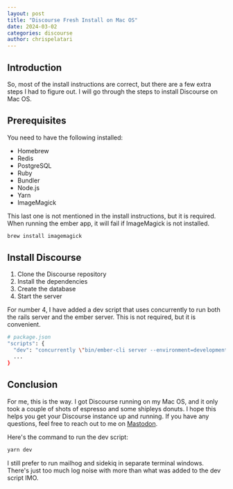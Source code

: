 ```yaml
---
layout: post
title: "Discourse Fresh Install on Mac OS"
date: 2024-03-02 
categories: discourse
author: chrispelatari
---
```


## Introduction
So, most of the install instructions are correct, but there are a few extra steps I had to figure out. I will go through the steps to install Discourse on Mac OS.

## Prerequisites
You need to have the following installed:
- Homebrew
- Redis
- PostgreSQL
- Ruby
- Bundler
- Node.js
- Yarn
- ImageMagick

This last one is not mentioned in the install instructions, but it is required. When running the ember app, it will fail if ImageMagick is not installed.

```sh
brew install imagemagick
```

## Install Discourse
1. Clone the Discourse repository
2. Install the dependencies
3. Create the database
4. Start the server

For number 4, I have added a dev script that uses concurrently to run both the rails server and the ember server. This is not required, but it is convenient.

```sh
# package.json
"scripts": {
  "dev": "concurrently \"bin/ember-cli server --environment=development\" \"RAILS_ENV=development bundle exec rails s\"",
  ...
}
```

## Conclusion
For me, this is the way. I got Discourse running on my Mac OS, and it only took a couple of shots of espresso and some shipleys donuts. I hope this helps you get your Discourse instance up and running. If you have any questions, feel free to reach out to me on [Mastodon](https://hachyderm.io/@blue_fenix).

Here's the command to run the dev script:

```sh
yarn dev
```

I still prefer to run mailhog and sidekiq in separate terminal windows. There's just too much log noise with more than what was added to the dev script IMO.